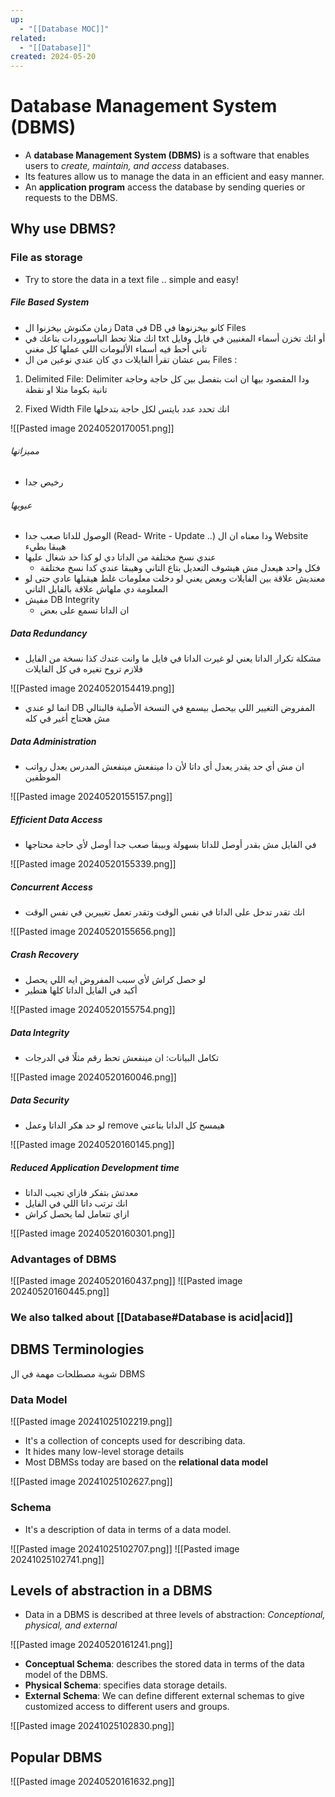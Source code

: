 ```yaml
---
up:
  - "[[Database MOC]]"
related:
  - "[[Database]]"
created: 2024-05-20
---
```


# Database Management System (DBMS)
- A __database Management System (DBMS)__ is a software that enables users to _create, maintain, and access_ databases.
- Its features allow us to manage the data in an efficient and easy manner.
- An __application program__ access the database by sending queries or requests to the DBMS.
## Why use DBMS?
### File as storage
- Try to store the data in a text file .. simple and easy!
##### File Based System
- زمان مكنوش بيخزنوا ال Data في DB كانو بيخزنوها في Files
- انك مثلا تحط الباسووردات بتاعك في txt أو انك تخزن أسماء المغنيين في فايل وفايل تاني أحط فيه أسماء الألبومات اللي عملها كل مغني
- بس عشان تقرأ الفايلات دي كان عندي نوعين من ال Files :
1. Delimited File:
    Delimiter ودا المقصود بيها ان انت بتفصل بين كل حاجة وحاجة تانية بكوما مثلا او نقطة

2. Fixed Width File
    انك تحدد عدد بايتس لكل حاجة بتدخلها

![[Pasted image 20240520170051.png]]
###### مميزاتها
- رخيص جدا
###### عيوبها
- الوصول للداتا صعب جدا (Read- Write - Update ..) ودا معناه ان ال Website هيبقا بطيء
- عندي نسخ مختلفة من الداتا دي لو كذا حد شغال عليها
    - فكل واحد هيعدل مش هيشوف التعديل بتاع التاني وهيبقا عندي كدا نسخ مختلفة
- معنديش علاقة بين الفايلات وبعض يعني لو دخلت معلومات غلط هيقبلها عادي حتى لو المعلومة دي ملهاش علاقة بالفايل التاني
- مفيش DB Integrity
    - ان الداتا تسمع على بعض
##### Data Redundancy
- مشكلة تكرار الداتا
  يعني لو غيرت الداتا في فايل ما وانت عندك كذا نسخة من الفايل فلازم تروح تغيره في كل الفايلات

![[Pasted image 20240520154419.png]]

- انما لو عندي DB المفروض التغيير اللي بيحصل بيسمع في النسخة الأصلية فالبتالي مش هحتاج أغير في كله
##### Data Administration
- ان مش أي حد يقدر يعدل أي داتا لأن دا مينفعش 
  مينفعش المدرس يعدل رواتب الموظفين

![[Pasted image 20240520155157.png]]
##### Efficient Data Access
- في الفايل مش بقدر أوصل للداتا بسهولة وبيبقا صعب جدا أوصل لأي حاجة محتاجها

![[Pasted image 20240520155339.png]]
##### Concurrent Access
- انك تقدر تدخل على الداتا في نفس الوقت وتقدر تعمل تغييرين في نفس الوقت

![[Pasted image 20240520155656.png]]
##### Crash Recovery
- لو حصل كراش لأي سبب المفروض ايه اللي يحصل
- أكيد في الفايل الداتا كلها هتطير

![[Pasted image 20240520155754.png]]
##### Data Integrity
- تكامل البيانات: ان مينفعش تحط رقم مثلًا في الدرجات

![[Pasted image 20240520160046.png]]
##### Data Security
- لو حد هكر الداتا وعمل remove هيمسح كل الداتا بتاعتي

![[Pasted image 20240520160145.png]]
##### Reduced Application Development time
- معدتش بتفكر فازاي تجيب الداتا 
- انك ترتب داتا اللي في الفايل
- ازاي تتعامل لما يحصل كراش

![[Pasted image 20240520160301.png]]

### Advantages of DBMS
![[Pasted image 20240520160437.png]]
![[Pasted image 20240520160445.png]]
### We also talked about [[Database#Database is __acid__|acid]]
## DBMS Terminologies
شوية مصطلحات مهمة في ال DBMS
### Data Model
![[Pasted image 20241025102219.png]]
- It's a collection of concepts used for describing data.
- It hides many low-level storage details
- Most DBMSs today are based on the __relational data model__

![[Pasted image 20241025102627.png]]
### Schema
- It's a description of data in terms of a data model.

![[Pasted image 20241025102707.png]]
![[Pasted image 20241025102741.png]]
## Levels of abstraction in a DBMS
- Data in a DBMS is described at three levels of abstraction: _Conceptional, physical, and external_

![[Pasted image 20240520161241.png]]
- __Conceptual Schema__: describes the stored data in terms of the data model of the DBMS.
- __Physical Schema__: specifies data storage details.
- __External Schema__: We can define different external schemas to give customized access to different users and groups.

![[Pasted image 20241025102830.png]]
## Popular DBMS

![[Pasted image 20240520161632.png]]